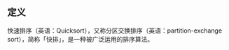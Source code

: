 

## 定义

快速排序（英语：Quicksort），又称分区交换排序（英语：partition-exchange sort），简称「快排」，是一种被广泛运用的排序算法。

<!--stackedit_data:
eyJoaXN0b3J5IjpbMTk5MDg4ODM2MF19
-->